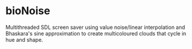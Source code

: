 # bioNoise
Multithreaded SDL screen saver using value noise/linear interpolation and Bhaskara's sine approximation to create multicoloured clouds that cycle in hue and shape.
